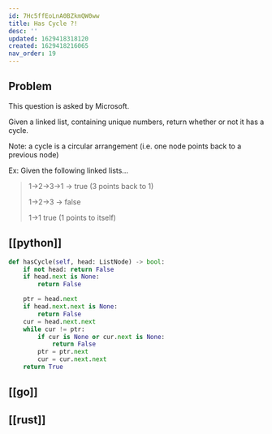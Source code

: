 ```yaml
---
id: 7Hc5ffEoLnA0BZkmQW0ww
title: Has Cycle ?!
desc: ''
updated: 1629418318120
created: 1629418216065
nav_order: 19
---
```

## Problem

This question is asked by Microsoft.

Given a linked list, containing unique numbers, return whether or not it has a cycle.

Note: a cycle is a circular arrangement (i.e. one node points back to a previous node)

Ex: Given the following linked lists...

> 1->2->3->1 -> true (3 points back to 1)
>
> 1->2->3 -> false
>
> 1->1 true (1 points to itself)

## [[python]]

```python
def hasCycle(self, head: ListNode) -> bool:
    if not head: return False
    if head.next is None:
        return False

    ptr = head.next
    if head.next.next is None:
        return False
    cur = head.next.next
    while cur != ptr:
        if cur is None or cur.next is None:
            return False
        ptr = ptr.next
        cur = cur.next.next
    return True
```

## [[go]]

## [[rust]]


